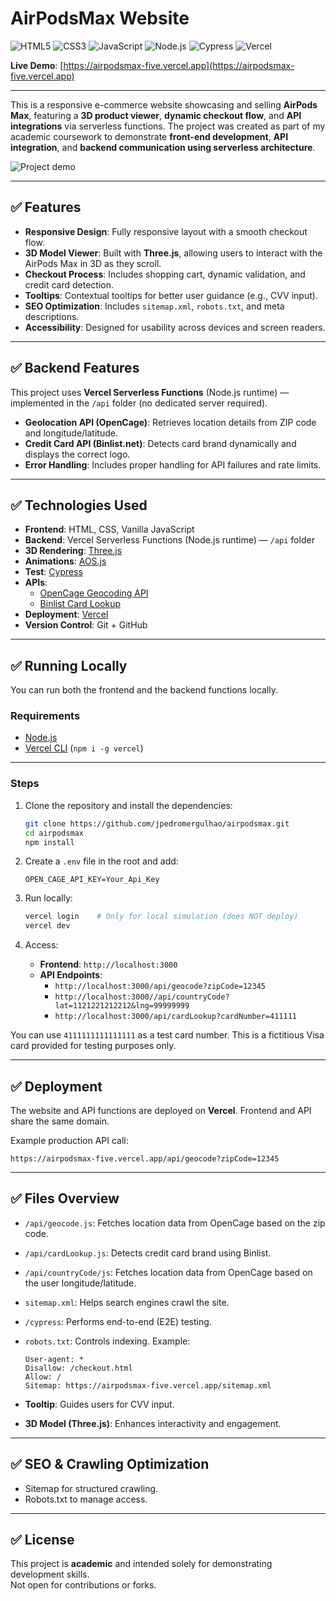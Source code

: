 # AirPodsMax Website

![HTML5](https://img.shields.io/badge/HTML5-E34F26?style=for-the-badge&logo=html5&logoColor=white) ![CSS3](https://img.shields.io/badge/CSS3-1572B6?style=for-the-badge&logo=css3&logoColor=white) ![JavaScript](https://img.shields.io/badge/JavaScript-F7DF1E?style=for-the-badge&logo=javascript&logoColor=black) ![Node.js](https://img.shields.io/badge/Node.js-339933?style=for-the-badge&logo=nodedotjs&logoColor=white) ![Cypress](https://img.shields.io/badge/Cypress-17202C?style=for-the-badge&logo=cypress&logoColor=white) ![Vercel](https://img.shields.io/badge/Vercel-000000?style=for-the-badge&logo=vercel&logoColor=white)  

**Live Demo**: [https://airpodsmax-five.vercel.app](https://airpodsmax-five.vercel.app)  

---

This is a responsive e-commerce website showcasing and selling **AirPods Max**, featuring a **3D product viewer**, **dynamic checkout flow**, and **API integrations** via serverless functions. The project was created as part of my academic coursework to demonstrate **front-end development**, **API integration**, and **backend communication using serverless architecture**.  

![Project demo](./img/demoGif.gif)  

---

## ✅ Features  

- **Responsive Design**: Fully responsive layout with a smooth checkout flow.  
- **3D Model Viewer**: Built with **Three.js**, allowing users to interact with the AirPods Max in 3D as they scroll.  
- **Checkout Process**: Includes shopping cart, dynamic validation, and credit card detection.  
- **Tooltips**: Contextual tooltips for better user guidance (e.g., CVV input).  
- **SEO Optimization**: Includes `sitemap.xml`, `robots.txt`, and meta descriptions.  
- **Accessibility**: Designed for usability across devices and screen readers.  

---

## ✅ Backend Features  

This project uses **Vercel Serverless Functions** (Node.js runtime) — implemented in the `/api` folder (no dedicated server required).  

- **Geolocation API (OpenCage)**: Retrieves location details from ZIP code and longitude/latitude.  
- **Credit Card API (Binlist.net)**: Detects card brand dynamically and displays the correct logo.  
- **Error Handling**: Includes proper handling for API failures and rate limits.  

---

## ✅ Technologies Used  

- **Frontend**: HTML, CSS, Vanilla JavaScript  
- **Backend**: Vercel Serverless Functions (Node.js runtime) — `/api` folder  
- **3D Rendering**: [Three.js](https://threejs.org/)  
- **Animations**: [AOS.js](https://michalsnik.github.io/aos/)  
- **Test**: [Cypress](https://www.cypress.io/)
- **APIs**:  
  - [OpenCage Geocoding API](https://opencagedata.com/api)  
  - [Binlist Card Lookup](https://lookup.binlist.net/)  
- **Deployment**: [Vercel](https://vercel.com/)  
- **Version Control**: Git + GitHub  

---

## ✅ Running Locally  

You can run both the frontend and the backend functions locally.  

### Requirements  
- [Node.js](https://nodejs.org/)  
- [Vercel CLI](https://vercel.com/download) (`npm i -g vercel`)  

---

### Steps  
1. Clone the repository and install the dependencies:  
   ```bash
   git clone https://github.com/jpedromergulhao/airpodsmax.git
   cd airpodsmax
   npm install
   ```  

2. Create a `.env` file in the root and add:  
   ```
   OPEN_CAGE_API_KEY=Your_Api_Key
   ```  

3. Run locally:  
   ```bash
   vercel login    # Only for local simulation (does NOT deploy)
   vercel dev
   ```  

4. Access:  
   - **Frontend**: `http://localhost:3000`  
   - **API Endpoints**:  
     - `http://localhost:3000/api/geocode?zipCode=12345`  
     - `http://localhost:3000//api/countryCode?lat=1121221212212&lng=99999999`
     - `http://localhost:3000/api/cardLookup?cardNumber=411111`  

You can use `4111111111111111` as a test card number. This is a fictitious Visa card provided for testing purposes only.  

---

## ✅ Deployment  

The website and API functions are deployed on **Vercel**. Frontend and API share the same domain.  

Example production API call:  
```
https://airpodsmax-five.vercel.app/api/geocode?zipCode=12345
```  

---

## ✅ Files Overview  

- `/api/geocode.js`: Fetches location data from OpenCage based on the zip code.  
- `/api/cardLookup.js`: Detects credit card brand using Binlist. 
- `/api/countryCode/js`: Fetches location data from OpenCage based on the user longitude/latitude. 
- `sitemap.xml`: Helps search engines crawl the site.  
- `/cypress`: Performs end-to-end (E2E) testing.
- `robots.txt`: Controls indexing. Example:  

  ```
  User-agent: *
  Disallow: /checkout.html
  Allow: /
  Sitemap: https://airpodsmax-five.vercel.app/sitemap.xml
  ```  

- **Tooltip**: Guides users for CVV input.  
- **3D Model (Three.js)**: Enhances interactivity and engagement.  

---

## ✅ SEO & Crawling Optimization  
- Sitemap for structured crawling.  
- Robots.txt to manage access.  

---

## ✅ License  
This project is **academic** and intended solely for demonstrating development skills.  
Not open for contributions or forks.  
